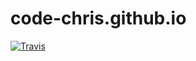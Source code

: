 # code-chris.github.io

[![Travis](https://img.shields.io/travis/code-chris/code-chris.github.io.svg?branch=source)](https://travis-ci.org/code-chris/code-chris.github.io)